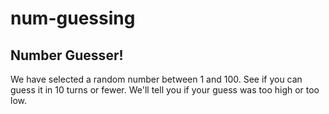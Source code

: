 # num-guessing

## Number Guesser!

We have selected a random number between 1 and 100. See if you can guess it in 10 turns or fewer. We'll tell you if your guess was too high or too low.
